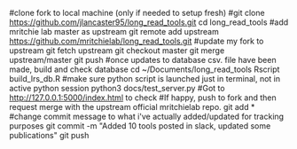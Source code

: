 #clone fork to local machine (only if needed to setup fresh)
#git clone https://github.com/jlancaster95/long_read_tools.git
cd long_read_tools
#add mritchie lab master as upstream
git remote add upstream https://github.com/mritchielab/long_read_tools.git
#update my fork to upstream
git fetch upstream
git checkout master
git merge upstream/master
git push 
#once updates to database csv. file have been made, build and check database
cd ~/Documents/long_read_tools
Rscript build_lrs_db.R 
#make sure python script is launched just in terminal, not in active python session
python3 docs/test_server.py
#Got to http://127.0.0.1:5000/index.html to check
#If happy, push to fork and then request merge with the upstream official mritchielab repo.
git add *
#change commit message to what i've actually added/updated for tracking purposes
git commit -m "Added 10 tools posted in slack, updated some publications"
git push

